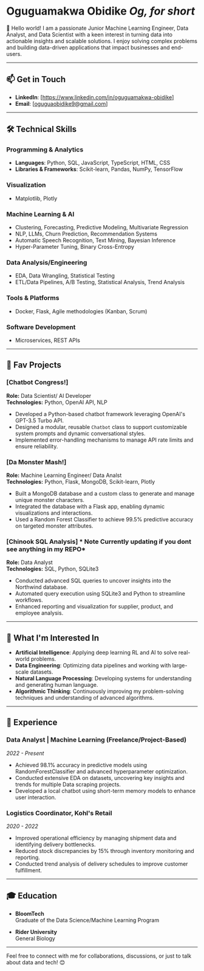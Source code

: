 # Oguguamakwa Obidike  *Og, for short*

👋 Hello world! I am a passionate Junior Machine Learning Engineer, Data Analyst, and Data Scientist with a keen interest in turning data into actionable insights and scalable solutions. I enjoy solving complex problems and building data-driven applications that impact businesses and end-users.

---

## 📫 Get in Touch
- **LinkedIn**: [https://www.linkedin.com/in/oguguamakwa-obidike]
- **Email**: [oguguaobidike9@gmail.com]

---

## 🛠️ Technical Skills

### Programming & Analytics
- **Languages**: Python, SQL, JavaScript, TypeScript, HTML, CSS
- **Libraries & Frameworks**: Scikit-learn, Pandas, NumPy, TensorFlow

### Visualization
- Matplotlib, Plotly

### Machine Learning & AI
- Clustering, Forecasting, Predictive Modeling, Multivariate Regression
- NLP, LLMs, Churn Prediction, Recommendation Systems
- Automatic Speech Recognition, Text Mining, Bayesian Inference
- Hyper-Parameter Tuning, Binary Cross-Entropy

### Data Analysis/Engineering
- EDA, Data Wrangling, Statistical Testing
- ETL/Data Pipelines, A/B Testing, Statistical Analysis, Trend Analysis

### Tools & Platforms
- Docker, Flask, Agile methodologies (Kanban, Scrum)

### Software Development
- Microservices, REST APIs

---

## 🌟 Fav Projects

### [Chatbot Congress!]
**Role:** Data Scientist/ AI Developer  
**Technologies:** Python, OpenAI API, NLP

- Developed a Python-based chatbot framework leveraging OpenAI's GPT-3.5 Turbo API.
- Designed a modular, reusable `Chatbot` class to support customizable system prompts and dynamic conversational styles.
- Implemented error-handling mechanisms to manage API rate limits and ensure reliability.

### [Da Monster Mash!]
**Role:** Machine Learning Engineer/ Data Analst  
**Technologies:** Python, Flask, MongoDB, Scikit-learn, Plotly

- Built a MongoDB database and a custom class to generate and manage unique monster characters.
- Integrated the database with a Flask app, enabling dynamic visualizations and interactions.
- Used a Random Forest Classifier to achieve 99.5% predictive accuracy on targeted monster attributes.

### [Chinook SQL Analysis] * Note Currently updating if you dont see anything in my REPO*
**Role:** Data Analyst  
**Technologies:** SQL, Python, SQLite3

- Conducted advanced SQL queries to uncover insights into the Northwind database.
- Automated query execution using SQLite3 and Python to streamline workflows.
- Enhanced reporting and visualization for supplier, product, and employee analysis.

---

## 🎯 What I'm Interested In

- **Artificial Intelligence**: Applying deep learning RL and AI to solve real-world problems.
- **Data Engineering**: Optimizing data pipelines and working with large-scale datasets.
- **Natural Language Processing**: Developing systems for understanding and generating human language.
- **Algorithmic Thinking**: Continuously improving my problem-solving techniques and understanding of advanced algorithms.

---

## 👔 Experience

### Data Analyst | Machine Learning (Freelance/Project-Based)  
*2022 - Present*

- Achieved 98.1% accuracy in predictive models using RandomForestClassifier and advanced hyperparameter optimization.
- Conducted extensive EDA on datasets, uncovering key insights and trends for multiple Data scraping projects.
- Developed a local chatbot using short-term memory models to enhance user interaction.

### Logistics Coordinator, Kohl's Retail  
*2020 - 2022*

- Improved operational efficiency by managing shipment data and identifying delivery bottlenecks.
- Reduced stock discrepancies by 15% through inventory monitoring and reporting.
- Conducted trend analysis of delivery schedules to improve customer fulfillment.

---

## 🎓 Education

- **BloomTech**  
  Graduate of the Data Science/Machine Learning Program 

- **Rider University**  
  General Biology

---

Feel free to connect with me for collaborations, discussions, or just to talk about data and tech! 😊


